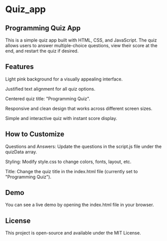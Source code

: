 # Quiz_app
## Programming Quiz App
This is a simple quiz app built with HTML, CSS, and JavaScript. The quiz allows users to answer multiple-choice questions, view their score at the end, and restart the quiz if desired.

## Features
Light pink background for a visually appealing interface.

Justified text alignment for all quiz options.

Centered quiz title: "Programming Quiz".

Responsive and clean design that works across different screen sizes.

Simple and interactive quiz with instant score display.

## How to Customize

Questions and Answers: Update the questions in the script.js file under the quizData array.

Styling: Modify style.css to change colors, fonts, layout, etc.

Title: Change the quiz title in the index.html file (currently set to "Programming Quiz").

## Demo
You can see a live demo by opening the index.html file in your browser.

## License
This project is open-source and available under the MIT License.

